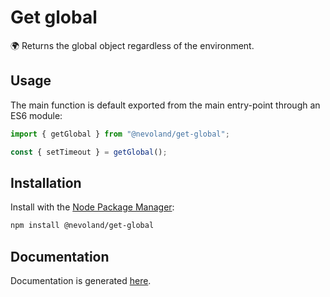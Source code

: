 # Get global

🌍 Returns the global object regardless of the environment.

## Usage

The main function is default exported from the main entry-point through an ES6 module:

```js
import { getGlobal } from "@nevoland/get-global";

const { setTimeout } = getGlobal();
```

## Installation

Install with the [Node Package Manager](https://www.npmjs.com/package/@nevoland/get-global):

```bash
npm install @nevoland/get-global
```

## Documentation

Documentation is generated [here](doc/README.md).
